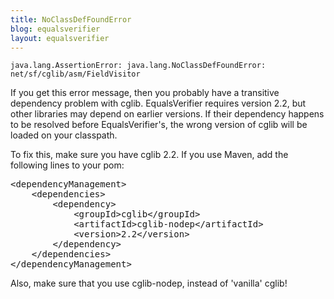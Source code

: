 ```yaml
---
title: NoClassDefFoundError
blog: equalsverifier
layout: equalsverifier
---
```

    java.lang.AssertionError: java.lang.NoClassDefFoundError: net/sf/cglib/asm/FieldVisitor

If you get this error message, then you probably have a transitive dependency problem with cglib. EqualsVerifier requires version 2.2, but other libraries may depend on earlier versions. If their dependency happens to be resolved before EqualsVerifier's, the wrong version of cglib will be loaded on your classpath.

To fix this, make sure you have cglib 2.2. If you use Maven, add the following lines to your pom:

<pre class="prettyprint">
&lt;dependencyManagement>
	&lt;dependencies>
		&lt;dependency>
			&lt;groupId>cglib&lt;/groupId>
			&lt;artifactId>cglib-nodep&lt;/artifactId>
			&lt;version>2.2&lt;/version>
		&lt;/dependency>
	&lt;/dependencies>
&lt;/dependencyManagement>
</pre>

Also, make sure that you use cglib-nodep, instead of 'vanilla' cglib!
